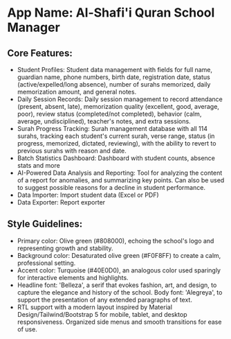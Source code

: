 # **App Name**: Al-Shafi'i Quran School Manager

## Core Features:

- Student Profiles: Student data management with fields for full name, guardian name, phone numbers, birth date, registration date, status (active/expelled/long absence), number of surahs memorized, daily memorization amount, and general notes.
- Daily Session Records: Daily session management to record attendance (present, absent, late), memorization quality (excellent, good, average, poor), review status (completed/not completed), behavior (calm, average, undisciplined), teacher's notes, and extra sessions.
- Surah Progress Tracking: Surah management database with all 114 surahs, tracking each student's current surah, verse range, status (in progress, memorized, dictated, reviewing), with the ability to revert to previous surahs with reason and date.
- Batch Statistics Dashboard: Dashboard with student counts, absence stats and more
- AI-Powered Data Analysis and Reporting: Tool for analyzing the content of a report for anomalies, and summarizing key points. Can also be used to suggest possible reasons for a decline in student performance.
- Data Importer: Import student data (Excel or PDF)
- Data Exporter: Report exporter

## Style Guidelines:

- Primary color: Olive green (#808000), echoing the school's logo and representing growth and stability.
- Background color: Desaturated olive green (#F0F8FF) to create a calm, professional setting.
- Accent color: Turquoise (#40E0D0), an analogous color used sparingly for interactive elements and highlights.
- Headline font: 'Belleza', a serif that evokes fashion, art, and design, to capture the elegance and history of the school. Body font: 'Alegreya', to support the presentation of any extended paragraphs of text.
- RTL support with a modern layout inspired by Material Design/Tailwind/Bootstrap 5 for mobile, tablet, and desktop responsiveness. Organized side menus and smooth transitions for ease of use.